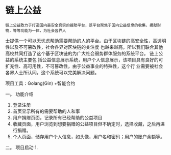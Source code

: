 # 链上公益

    链上公益致力于打造国内最安全真实的援助平台，该平台聚焦于国内公益信息的收集，捐献财物，等等功能为一体，为社会各界人
士提供一个可以无忧虑帮助需要帮助的人的平台。由于区块链的高安全性，高透明性以及不可篡改性，社会各界对区块链的关注度
也越来越高，所以我们联合其他高校共同打造了这个基于区块链的为广大社会弱势群体服务的系统平台。 链上公益的系统主要包
括公益信息展示系统，用户个人信息展示，该项目具有良好的可扩充性、高可用性，不可篡改性，由于公益事业的特殊性，这个行
业需要被社会各界人士所认同，这个系统可以完美解决问题。

项目工具：Golang(Gin) +智能合约

一。 功能介绍
1. 登录注册
2. 首页显示所有的需要帮助的人和事
3. 用户捐赠页面，记录所有已经帮助的公益项目
4. 收藏页面，用户浏览到想要捐赠的公益项目但不确定时，选择收藏，之后再进行捐赠。
5. 个人页面，储存用户个人信息，如头像，用户名和密码；用户的账户余额等。

 二。 项目启动
 1. 
